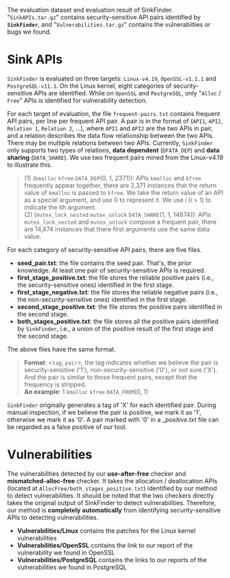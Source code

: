 The evaluation dataset and evaluation result of SinkFinder. "`SinkAPIs.tar.gz`" contains security-sensitive API pairs identified by **`SinkFinder`**, and "`Vulnerabilities.tar.gz`" contains the vulnerabilties or bugs we found.

# Sink APIs

`SinkFinder` is evaluated on three targets: `Linux-v4.19`, `OpenSSL-v1.1.1` and `PostgreSQL-v11.1`. On the Linux kernel, eight categories of security-sensitive APIs are identified. While on `OpenSSL` and `PostgreSQL`, only "`Alloc` / `Free`" APIs is identified for vulnerability detection. 

For each target of evaluation, the file `frequent-pairs.txt` contains frequent API pairs, per line per frequent API pair. 
A pair is in the format of (`API1`, `API2`, `Relation 1`, `Relation 2`, ...), where `API1` and `API2` are the two APIs in pair, and a relation describes the data flow relationship between the two APIs. There may be multiple relations between two APIs. Currently, `SinkFinder` only supports two types of relations, **data dependent** (`DFATA_DEP`) and **data sharing** (`DATA_SHARE`). We use two frequent pairs mined from the Linux-v4.19 to illustrate this.

> (1) (`kmalloc` `kfree` `DATA_DEP`(0, 1, 2371)): APIs `kmalloc` and `kfree` frequently appear together, there are 2,371 instances that the return value of `kmalloc` is passed to `kfree`. We take the return value of an API as a special argument, and use 0 to represent it. We use _i_ (_i_ > 1) to indicate the ith argument. <br>
> (2) (`mutex_lock_nested` `mutex_unlock` `DATA_SHARE`(1, 1, 14874)): APIs `mutex_lock_nested` and `mutex_unlock` compose a frequent pair, there are 14,874 instances that there first arguments use the same data value.

For each category of security-sensitive API pairs, there are five files. <br>
* **seed_pair.txt**: the file contains the seed pair. That's, the prior knowledge. At least one pair of security-sensitive APIs is required. <br>
* **first_stage_positive.txt**: the file stores the reliable positive pairs (i.e., the security-sensitive ones) identified in the first stage.<br>
* **first_stage_negative.txt**: the file stores the reliable negative pairs (i.e., the non-security-sensitive ones) identified in the first stage.<br>
* **second_stage_positive.txt**: the file stores the positive pairs identified in the second stage.<br>
* **both_stages_positive.txt**: the file stores all the positive pairs identified by `SinkFinder`, i.e., a union of the positive result of the first stage and the second stage.<br>

The above files have the same format. 
> **Format**: <`tag`, `pair`>, the tag indicates whether we believe the pair is security-sensitive ('1'), non-security-sensitive ('0'), or not sure ('X'). And the pair is similar to those frequent pairs, except that the frequency is stripped. <br>
> **An example**: 1 `kmalloc` `kfree` `DATA_FROM`(0, 1)

`SinkFinder` originally generates a tag of 'X' for each identified pair. During manual inspection, if we believe the pair is positive, we mark it as '1', otherwise we mark it as '0'. A pair marked with '0' in a _\_positive.txt_ file can be regarded as a false positive of our tool. 



# Vulnerabilities

The vulnerabilities detected by our **use-after-free** checker and **mismatched-alloc-free** checker. It takes the allocation / deallocation APIs (located at `AllocFree/both_stages_positive.txt`) identified by our method to detect vulnerabilities. It should be noted that the two checkers directly takes the original output of SinkFinder to detect vulnerabilities. Therefore, our method is **completely automatically** from identifying security-sensitive APIs to detecting vulnerabilities. <br>
* **Vulnerabilities/Linux** contains the patches for the Linux kernel vulnerabilities
* **Vulnerabilities/OpenSSL** contains the link to our report of the vulnerability we found in OpenSSL
* **Vulnerabilities/PostgreSQL** contains the links to our reports of the vulnerabilities we found in PostgreSQL
